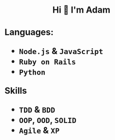 <h1 align="center">Hi 👋 I'm Adam<h1>

Languages:
* `Node.js` & `JavaScript`
* `Ruby on Rails`
* `Python`

Skills
* `TDD` & `BDD`
* `OOP`, `OOD`, `SOLID`
* `Agile` & `XP`
